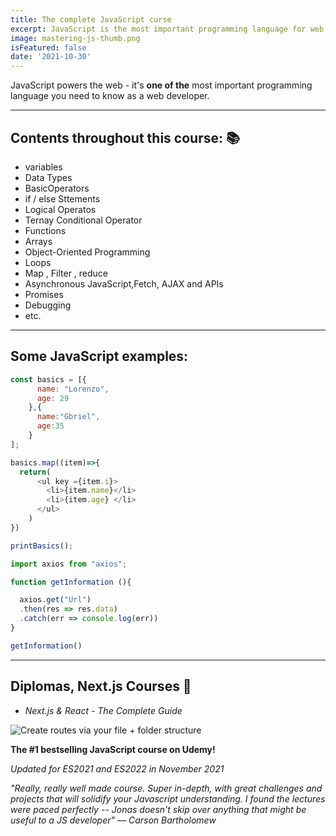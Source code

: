```yaml
---
title: The complete JavaScript curse
excerpt: JavaScript is the most important programming language for web development. You probably don't know it well enough!
image: mastering-js-thumb.png
isFeatured: false
date: '2021-10-30'
---
```


JavaScript powers the web - it's **one of the** most important programming language you need to know as a web developer.

---

## Contents throughout this course: 📚

- variables
- Data Types
- BasicOperators 
- if / else Sttements
- Logical Operatos 
- Ternay Conditional Operator
- Functions 
- Arrays
- Object-Oriented Programming 
- Loops
- Map , Filter , reduce
- Asynchronous JavaScript,Fetch, AJAX and APIs
- Promises
- Debugging 
- etc. 

---

## Some JavaScript examples:

```js
const basics = [{
      name: "Lorenzo",
      age: 29
    },{
      name:"Gbriel",
      age:35
    }
];

basics.map((item)=>{
  return(
      <ul key ={item.i}>
        <li>{item.name}</li> 
        <li>{item.age} </li>
      </ul>   
    )
})

printBasics();
```

```js
import axios from "axios";

function getInformation (){

  axios.get("Url")
  .then(res => res.data)
  .catch(err => console.log(err))
}

getInformation()
```
---

## Diplomas, Next.js Courses 📜

- *Next.js & React - The Complete Guide*

![Create routes via your file + folder structure](nextjs.png)


**The #1 bestselling JavaScript course on Udemy!**

 _Updated for ES2021 and ES2022 in November 2021_

*"Really, really well made course. Super in-depth, with great challenges and projects that will solidify your Javascript understanding. I found the lectures were paced perfectly -- Jonas doesn't skip over anything that might be useful to a JS developer" — Carson Bartholomew*